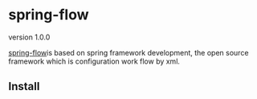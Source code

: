 # spring-flow

version 1.0.0

[spring-flow](https://github.com/710270532/spring-flow)is based on spring framework development, the open source framework which is configuration work flow by xml.



##	Install
